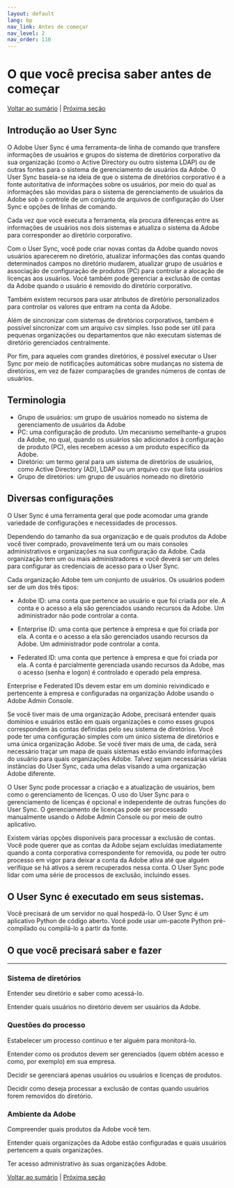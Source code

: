 ```yaml
---
layout: default
lang: bp
nav_link: Antes de começar
nav_level: 2
nav_order: 110
---
```


# O que você precisa saber antes de começar

[Voltar ao sumário](index.md) \| [Próxima seção](layout_orgs.md)

## Introdução ao User Sync

O Adobe User Sync é uma ferramenta-de linha de comando que transfere informações de usuários e grupos do sistema de diretórios corporativo da sua organização (como o Active Directory ou outro sistema LDAP) ou de outras fontes para o sistema de gerenciamento de usuários da Adobe.  O User Sync baseia-se na ideia de que o sistema de diretórios corporativo é a fonte autoritativa de informações sobre os usuários, por meio do qual as informações são movidas para o sistema de gerenciamento de usuários da Adobe sob o controle de um conjunto de arquivos de configuração do User Sync e opções de linhas de comando.

Cada vez que você executa a ferramenta, ela procura diferenças entre as informações de usuários nos dois sistemas e atualiza o sistema da Adobe para corresponder ao diretório corporativo.

Com o User Sync, você pode criar novas contas da Adobe quando novos usuários aparecerem no diretório, atualizar informações das contas quando determinados campos no diretório mudarem, atualizar grupo de usuários e associação de configuração de produtos (PC) para controlar a alocação de licenças aos usuários.  Você também pode gerenciar a exclusão de contas da Adobe quando o usuário é removido do diretório corporativo.

Também existem recursos para usar atributos de diretório personalizados para controlar os valores que entram na conta da Adobe.

Além de sincronizar com sistemas de diretórios corporativos, também é possível sincronizar com um arquivo csv simples.  Isso pode ser útil para pequenas organizações ou departamentos que não executam sistemas de diretório gerenciados centralmente.

Por fim, para aqueles com grandes diretórios, é possível executar o User Sync por meio de notificações automáticas sobre mudanças no sistema de diretórios, em vez de fazer comparações de grandes números de contas de usuários.

## Terminologia

- Grupo de usuários: um grupo de usuários nomeado no sistema de gerenciamento de usuários da Adobe
- PC: uma configuração de produto.  Um mecanismo semelhante-a grupos da Adobe, no qual, quando os usuários são adicionados à configuração de produto (PC), eles recebem acesso a um produto específico da Adobe.
- Diretório: um termo geral para um sistema de diretórios de usuários, como Active Directory (AD), LDAP ou um arquivo csv que lista usuários
- Grupo de diretórios: um grupo de usuários nomeado no diretório

 

## Diversas configurações
O User Sync é uma ferramenta geral que pode acomodar uma grande variedade de configurações e necessidades de processos.

Dependendo do tamanho da sua organização e de quais produtos da Adobe você tiver comprado, provavelmente terá um ou mais consoles administrativos e organizações na sua configuração da Adobe.  Cada organização tem um ou mais administradores e você deverá ser um deles para configurar as credenciais de acesso para o User Sync.

Cada organização Adobe tem um conjunto de usuários.  Os usuários podem ser de um dos três tipos:

- Adobe ID: uma conta que pertence ao usuário e que foi criada por ele.  A conta e o acesso a ela são gerenciados usando recursos da Adobe.  Um administrador não pode controlar a conta.

- Enterprise ID: uma conta que pertence à empresa e que foi criada por ela.  A conta e o acesso a ela são gerenciados usando recursos da Adobe.  Um administrador pode controlar a conta.

- Federated ID: uma conta que pertence à empresa e que foi criada por ela.  A conta é parcialmente gerenciada usando recursos da Adobe, mas o acesso (senha e logon) é controlado e operado pela empresa.

Enterprise e Federated IDs devem estar em um domínio reivindicado e pertencente à empresa e configuradas na organização Adobe usando o Adobe Admin Console.

Se você tiver mais de uma organização Adobe, precisará entender quais domínios e usuários estão em quais organizações e como esses grupos correspondem às contas definidas pelo seu sistema de diretórios.  Você pode ter uma configuração simples com um único sistema de diretórios e uma única organização Adobe.  Se você tiver mais de uma, de cada, será necessário traçar um mapa de quais sistemas estão enviando informações do usuário para quais organizações Adobe.  Talvez sejam necessárias várias instâncias do User Sync, cada uma delas visando a uma organização Adobe diferente.

O User Sync pode processar a criação e a atualização de usuários, bem como o gerenciamento de licenças.  O uso do User Sync para o gerenciamento de licenças é opcional e independente de outras funções do User Sync.  O gerenciamento de licenças pode ser processado manualmente usando o Adobe Admin Console ou por meio de outro aplicativo.

Existem várias opções disponíveis para processar a exclusão de contas.  Você pode querer que as contas da Adobe sejam excluídas imediatamente quando a conta corporativa correspondente for removida, ou pode ter outro processo em vigor para deixar a conta da Adobe ativa até que alguém verifique se há ativos a serem recuperados nessa conta.  O User Sync pode lidar com uma série de processos de exclusão, incluindo esses.


## O User Sync é executado em seus sistemas.  
Você precisará de um servidor no qual hospedá-lo.  O User Sync é um aplicativo Python de código aberto.  Você pode usar um-pacote Python pré-compilado ou compilá-lo a partir da fonte.

## O que você precisará saber e fazer

----------

### Sistema de diretórios
Entender seu diretório e saber como acessá-lo.

Entender quais usuários no diretório devem ser usuários da Adobe.

### Questões do processo
Estabelecer um processo contínuo e ter alguém para monitorá-lo.

Entender como os produtos devem ser gerenciados (quem obtém acesso e como, por exemplo) em sua empresa.

Decidir se gerenciará apenas usuários ou usuários e licenças de produtos.

Decidir como deseja processar a exclusão de contas quando usuários forem removidos do diretório.

### Ambiente da Adobe
Compreender quais produtos da Adobe você tem.

Entender quais organizações da Adobe estão configuradas e quais usuários pertencem a quais organizações.

Ter acesso administrativo às suas organizações Adobe.

[Voltar ao sumário](index.md) \|  [Próxima seção](layout_orgs.md)
